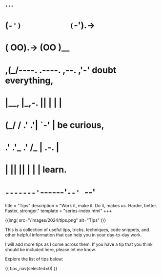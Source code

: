 +++
#   (`-')           (`-').->
#   ( OO).->        (OO )__
# ,(_/----. .----. ,--. ,'-' doubt everything,
# |__,    |\_,-.  ||  | |  |
#  (_/   /    .' .'|  `-'  | be curious,
#  .'  .'_  .'  /_ |  .-.  |
# |       ||      ||  | |  | learn.
# `-------'`------'`--' `--'

title = "Tips"
description = "Work it, make it. Do it, makes us. Harder, better. Faster, stronger."
template = "series-index.html"
+++

{{img(
  src="/images/2024/tips.png"
  alt="Tips"
)}}

This is a collection of useful tips, tricks, techniques, code snippets,
and other helpful information that can help you in your day-to-day work.

I will add more tips as I come across them. If you have a tip that you
think should be included here, please let me know.

Explore the list of tips below:

{{ tips_nav(selected=0) }}